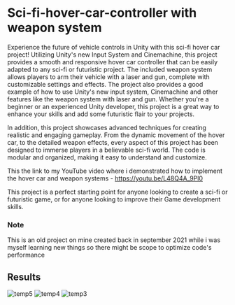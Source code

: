 # Sci-fi-hover-car-controller with weapon system
Experience the future of vehicle controls in Unity with this sci-fi hover car project! Utilizing Unity's new Input System and Cinemachine, this project provides a smooth and responsive hover car controller that can be easily adapted to any sci-fi or futuristic project. The included weapon system allows players to arm their vehicle with a laser and gun, complete with customizable settings and effects. The project also provides a good example of how to use Unity's new input system, Cinemachine and other features like the weapon system with laser and gun. Whether you're a beginner or an experienced Unity developer, this project is a great way to enhance your skills and add some futuristic flair to your projects.

In addition, this project showcases advanced techniques for creating realistic and engaging gameplay. From the dynamic movement of the hover car, to the detailed weapon effects, every aspect of this project has been designed to immerse players in a believable sci-fi world. The code is modular and organized, making it easy to understand and customize.

This the link to my YouTube video where i demonstrated how to implement the hover car and weapon systems - https://youtu.be/L48Q4A_9Pl0 

This project is a perfect starting point for anyone looking to create a sci-fi or futuristic game, or for anyone looking to improve their Game development skills.

### Note
This is an old project on mine created back in september 2021 while i was myself learning new things so there might be scope to optimize code's performance  
## Results

![temp5](https://user-images.githubusercontent.com/61724400/212526310-fa20da7a-2e06-4674-821c-156f486b7979.gif)
![temp4](https://user-images.githubusercontent.com/61724400/212526314-86dcb07c-732b-4cf5-b7ac-e2ae8a3786fb.gif)
![temp3](https://user-images.githubusercontent.com/61724400/212526315-29713df7-e080-4336-8fa1-91b4cd0959f0.gif)

